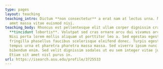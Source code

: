 ```yaml
---
type: pages
layout: teaching
teaching_intro: Dictum **non consectetur** a erat nam at lectus urna. Mauris sit
  amet massa vitae euismod nisi.
teaching_body: Rhoncus est pellentesque elit ullam corper dignissim cras
  **tincidunt lobortis**. Volutpat sed cras ornare arcu dui vivamus arcu felis.
  Nisi porta lorem mollis aliquam ut porttitor leo a. Sed egestas egestas
  fringilla phasellus faucibus scelerisque eleifend donec. Turpis egestas sed
  tempus urna et pharetra pharetra massa massa. Sed viverra ipsum nunc aliquet
  bibendum enim. Sed velit dignissim sodales ut eu sem integer vitae justo.
  Etiam sit amet nisl purus in.
url: https://isearch.asu.edu/profile/3725533
---
```

